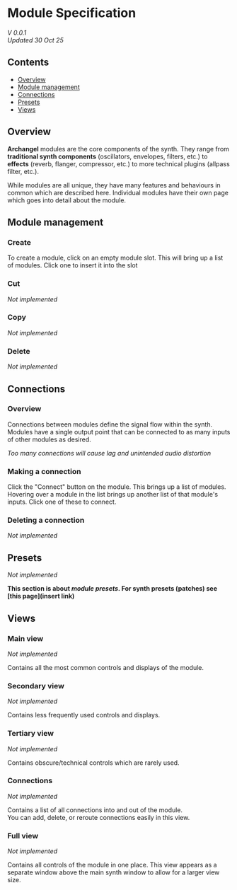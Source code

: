 # Module Specification
*V 0.0.1*<br>
*Updated 30 Oct 25*

## Contents
- [Overview](#overview)
- [Module management](#module-management)
- [Connections](#connections)
- [Presets](#presets)
- [Views](#views)

## Overview
**Archangel** modules are the core components of the synth. They range from **traditional synth components** (oscillators, envelopes, filters, etc.) to **effects** (reverb, flanger, compressor, etc.) to more technical plugins (allpass filter, etc.).

While modules are all unique, they have many features and behaviours in common which are described here. Individual modules have their own page which goes into detail about the module.

## Module management
### Create
To create a module, click on an empty module slot. This will bring up a list of modules. Click one to insert it into the slot
### Cut
*Not implemented*
### Copy
*Not implemented*
### Delete
*Not implemented*

## Connections
### Overview
Connections between modules define the signal flow within the synth. Modules have a single output point that can be connected to as many inputs of other modules as desired. 

*Too many connections will cause lag and unintended audio distortion*

### Making a connection
Click the "Connect" button on the module. This brings up a list of modules. Hovering over a module in the list brings up another list of that module's inputs. Click one of these to connect.

### Deleting a connection
*Not implemented*

## Presets
*Not implemented*

**This section is about *module presets*. For synth presets (patches) see [this page](insert link)**

## Views
### Main view
*Not implemented*

Contains all the most common controls and displays of the module.

### Secondary view
*Not implemented*

Contains less frequently used controls and displays.

### Tertiary view
*Not implemented*

Contains obscure/technical controls which are rarely used.

### Connections
*Not implemented*

Contains a list of all connections into and out of the module.<br>
You can add, delete, or reroute connections easily in this view.

### Full view
*Not implemented*

Contains all controls of the module in one place. This view appears as a separate window above the main synth window to allow for a larger view size.